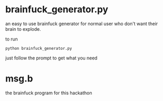 # brainfuck_generator.py
an easy to use brainfuck generator for normal user who don't want their brain to explode.

to run

    python brainfuck_generator.py
    
just follow the prompt to get what you need

# msg.b
the brainfuck program for this hackathon
